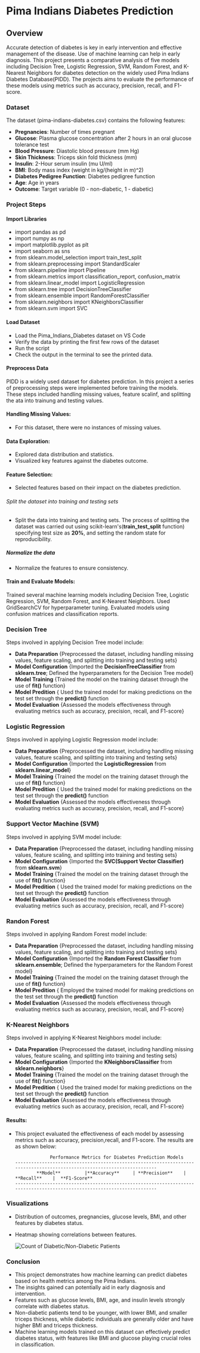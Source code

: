 # Pima Indians Diabetes Prediction

## Overview

Accurate detection of diabetes is key in early intervention and effective management of the disease. Use of machine learning can help in early diagnosis.
This project presents a comparative analysis of five models including Decision Tree, Logistic Regression, SVM, Random Forest, and 
K-Nearest Neighbors for diabetes detection on the widely used Pima Indians Diabetes Database(PIDD). The projects aims to evaluate the performance of these models using metrics such as 
accuracy, precision, recall, and F1-score.

### Dataset
The dataset (pima-indians-diabetes.csv) contains the following features:

- **Pregnancies**: Number of times pregnant
- **Glucose**: Plasma glucose concentration after 2 hours in an oral glucose tolerance test
- **Blood Pressure**: Diastolic blood pressure (mm Hg)
- **Skin Thickness**: Triceps skin fold thickness (mm)
- **Insulin**: 2-Hour serum insulin (mu U/ml)
- **BMI**: Body mass index (weight in kg/(height in m)^2)
- **Diabetes Pedigree Function**: Diabetes pedigree function
- **Age**: Age in years
- **Outcome**: Target variable (0 - non-diabetic, 1 - diabetic)
  
### Project Steps

#### Import Libraries
- import pandas as pd
- import numpy as np
- import matplotlib.pyplot as plt
- import seaborn as sns
- from sklearn.model_selection import train_test_split
- from sklearn.preprocessing import StandardScaler
- from sklearn.pipeline import Pipeline
- from sklearn.metrics import classification_report, confusion_matrix
- from sklearn.linear_model import LogisticRegression
- from sklearn.tree import DecisionTreeClassifier
- from sklearn.ensemble import RandomForestClassifier
- from sklearn.neighbors import KNeighborsClassifier
- from sklearn.svm import SVC


#### Load Dataset

- Load the Pima_Indians_Diabetes dataset on VS Code
- Verify the data by printing the first few rows of the dataset
- Run the script
- Check the output in the terminal to see the printed data.

  
#### Preprocess Data

PIDD is a widely used dataset for diabetes prediction. In this project a series of preprocessing steps were implemented before training the models.
These steps included handling missing values, feature scalinf, and splitting the ata into trainung and testing values.

#### Handling Missing Values:

- For this dataset, there were no instances of missing values.
  
#### Data Exploration:

- Explored data distribution and statistics.
- Visualized key features against the diabetes outcome.
  
#### Feature Selection:

- Selected features based on their impact on the diabetes prediction.

###### Split the dataset into training and testing sets
- Split the data into training and testing sets. The process of splitting the dataset was carried out using scikit-learn's(**train_test_split** function)
  specifying test size as **20%**, and setting the random state for reproducibility.
  
##### Normalize the data
- Normalize the features to ensure consistency.
  
#### Train and Evaluate Models:

Trained several machine learning models including Decision Tree, Logistic Regression, SVM, Random Forest, and K-Nearest Neighbors.
Used GridSearchCV for hyperparameter tuning.
Evaluated models using confusion matrices and classification reports.

### Decision Tree

 Steps involved in applying Decision Tree model include:
  
  - **Data Preparation** {Preprocessed the dataset, including handling missing values, feature scaling, and splitting into training and testing sets}
  - **Model Configuration** {Imported the **DecisionTreeClassifier** from **sklearn.tree**; Defined the hyperparameters for the Decision Tree model}
  - **Model Training** {Trained the model on the training dataset through the use of **fit()** function}
  - **Model Predition** { Used the trained model for making predictions on the test set through the **predict()** function
  - **Model Evaluation** {Assessed the models effectiveness through evaluating metrics such as accuracy, precision, recall, and F1-score}

  
### Logistic Regression

Steps involved in applying Logistic Regression model include:
  
  - **Data Preparation** {Preprocessed the dataset, including handling missing values, feature scaling, and splitting into training and testing sets}
  - **Model Configuration** {Imported the **LogisticRegression** from **sklearn.linear_model**}
  - **Model Training** {Trained the model on the training dataset through the use of **fit()** function}
  - **Model Predition** { Used the trained model for making predictions on the test set through the **predict()** function
  - **Model Evaluation** {Assessed the models effectiveness through evaluating metrics such as accuracy, precision, recall, and F1-score}
  
### Support Vector Machine (SVM)

 Steps involved in applying SVM model include:
  
  - **Data Preparation** {Preprocessed the dataset, including handling missing values, feature scaling, and splitting into training and testing sets}
  - **Model Configuration** {Imported the **SVC(Support Vector Classifier)** from **sklearn.svm**}
  - **Model Training** {Trained the model on the training dataset through the use of **fit()** function}
  - **Model Predition** { Used the trained model for making predictions on the test set through the **predict()** function
  - **Model Evaluation** {Assessed the models effectiveness through evaluating metrics such as accuracy, precision, recall, and F1-score}

### Randon Forest

 Steps involved in applying Random Forest model include:
  
  - **Data Preparation** {Preprocessed the dataset, including handling missing values, feature scaling, and splitting into training and testing sets}
  - **Model Configuration** {Imported the **Random Forest Classifier** from **sklearn.ensemble**; Defined the hyperparameters for the Random Forest model}
  - **Model Training** {Trained the model on the training dataset through the use of **fit()** function}
  - **Model Predition** { Employed the trained model for making predictions on the test set through the **predict()** function
  - **Model Evaluation** {Assessed the models effectiveness through evaluating metrics such as accuracy, precision, recall, and F1-score}
  
### K-Nearest Neighbors

Steps involved in applying K-Nearest Neighbors model include:
  
  - **Data Preparation** {Preprocessed the dataset, including handling missing values, feature scaling, and splitting into training and testing sets}
  - **Model Configuration** {Imported the **KNeighborsClassifier** from **sklearn.neighbors**}
  - **Model Training** {Trained the model on the training dataset through the use of **fit(**) function}
  - **Model Predition** { Used the trained model for making predictions on the test set through the **predict()** function
  - **Model Evaluation** {Assessed the models effectiveness through evaluating metrics such as accuracy, precision, recall, and F1-score}

#### Results:

- This project evaluated the effectiveness of each model by assessing metrics such as accuracy, precision,recall, and F1-score. The results are as shown below:

                   Performance Metrics for Diabetes Prediction Models
      ------------------------------------------------------------------------------------------------------------------------
              **Model**         |**Accuracy**     | **Precision**    | **Recall**    |  **F1-Score**   
      ------------------------------------------------------------------------------------------------------------------------

  
### Visualizations

- Distribution of outcomes, pregnancies, glucose levels, BMI, and other features by diabetes status.
- Heatmap showing correlations between features.

  ![Count of Diabetic/Non-Diabetic Patients](images/Count_of_Diabetes_Outcome.png)

  
### Conclusion

- This project demonstrates how machine learning can predict diabetes based on health metrics among the Pima Indians. 
- The insights gained can potentially aid in early diagnosis and intervention.
- Features such as glucose levels, BMI, age, and insulin levels strongly correlate with diabetes status.
- Non-diabetic patients tend to be younger, with lower BMI, and smaller triceps thickness, while diabetic individuals are generally older and have higher BMI and triceps thickness.
- Machine learning models trained on this dataset can effectively predict diabetes status, with features like BMI and glucose playing crucial roles in classification.
